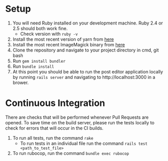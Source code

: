# Setup
1. You will need Ruby installed on your development machine. Ruby 2.4 or 2.5 should both work fine. 
    - Check version with `ruby -v`
2. Install the most recent version of yarn from [here](https://yarnpkg.com/lang/en/docs/install/#windows-stable)
3. Install the most recent ImageMagick binary from [here](http://www.imagemagick.org/script/download.php#windows)
4. Clone the repository and navigate to your project directory in cmd, git bash
5. Run `gem install bundler`
6. Run `bundle install`
7. At this point you should be able to run the post editor application locally by running `rails server` and navigating to http://localhost:3000 in a brower.
# Continuous Integration
There are checks that will be performed whenever Pull Requests are opened. To save time on the build server, please run the tests locally to check for errors that will occur in the CI builds.
1. To run all tests, run the command `rake`
    - To run tests in an individual file run the command `rails test <path_to_test_file>`
2. To run rubocop, run the command `bundle exec rubocop`
